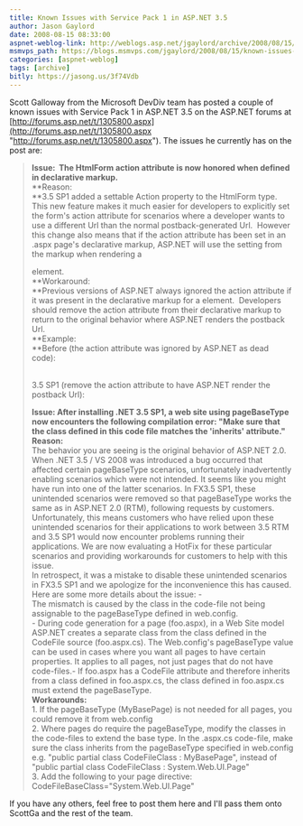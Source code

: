 ```yaml
---
title: Known Issues with Service Pack 1 in ASP.NET 3.5
author: Jason Gaylord
date: 2008-08-15 08:33:00
aspnet-weblog-link: http://weblogs.asp.net/jgaylord/archive/2008/08/15/known-issues-with-service-pack-1-in-asp-net-3-5.aspx
msmvps_path: https://blogs.msmvps.com/jgaylord/2008/08/15/known-issues-with-service-pack-1-in-asp-net-3-5/
categories: [aspnet-weblog]
tags: [archive]
bitly: https://jasong.us/3f74Vdb
---
```


Scott Galloway from the Microsoft DevDiv team has posted a couple of known issues with Service Pack 1 in ASP.NET 3.5 on the ASP.NET forums at [http://forums.asp.net/t/1305800.aspx](http://forums.asp.net/t/1305800.aspx "http://forums.asp.net/t/1305800.aspx"). The issues he currently has on the post are:

> **Issue:  The HtmlForm action attribute is now honored when defined in declarative markup.**  
> **Reason:  
> **3.5 SP1 added a settable Action property to the HtmlForm type.  This new feature makes it much easier for developers to explicitly set the form's action attribute for scenarios where a developer wants to use a different Url than the normal postback-generated Url.  However this change also means that if the action attribute has been set in an .aspx page's declarative markup, ASP.NET will use the setting from the markup when rendering a <form /> element.   
> **Workaround:  
> **Previous versions of ASP.NET always ignored the action attribute if it was present in the declarative markup for a <form /> element.  Developers should remove the action attribute from their declarative markup to return to the original behavior where ASP.NET renders the postback Url.  
> **Example:  
> **Before (the action attribute was ignored by ASP.NET as dead code):  <form name="form1" method="post" runat="server" action="test.aspx"></form>  
> 3.5 SP1 (remove the action attribute to have ASP.NET render the postback Url):  <form name="form1" method="post" runat="server" ></form>
> 
>   
> **Issue: After installing .NET 3.5 SP1, a web site using pageBaseType now encounters the following compilation error: "Make sure that the class defined in this code file matches the 'inherits' attribute."**  
> **Reason:**  
> The behavior you are seeing is the original behavior of ASP.NET 2.0. When .NET 3.5 / VS 2008 was introduced a bug occurred that affected certain pageBaseType scenarios, unfortunately inadvertently enabling scenarios which were not intended. It seems like you might have run into one of the latter scenarios. In FX3.5 SP1, these unintended scenarios were removed so that pageBaseType works the same as in ASP.NET 2.0 (RTM), following requests by customers.  Unfortunately, this means customers who have relied upon these unintended scenarios for their applications to work between 3.5 RTM and 3.5 SP1 would now encounter problems running their applications. We are now evaluating a HotFix for these particular scenarios and providing workarounds for customers to help with this issue.   
> In retrospect, it was a mistake to disable these unintended scenarios in FX3.5 SP1 and we apologize for the inconvenience this has caused.  
> Here are some more details about the issue: -  
> The mismatch is caused by the class in the code-file not being assignable to the pageBaseType defined in web.config.  
> \- During code generation for a page (foo.aspx), in a Web Site model ASP.NET creates a separate class from the class defined in the CodeFile source (foo.aspx.cs). The Web.config's pageBaseType value can be used in cases where you want all pages to have certain properties. It applies to all pages, not just pages that do not have code-files.- If foo.aspx has a CodeFile attribute and therefore inherits from a class defined in foo.aspx.cs, the class defined in foo.aspx.cs must extend the pageBaseType.  
> **Workarounds:**  
> 1\. If the pageBaseType (MyBasePage) is not needed for all pages, you could remove it from web.config  
> 2\. Where pages do require the pageBaseType, modify the classes in the code-files to extend the base type. In the <filename>.aspx.cs code-file, make sure the class inherits from the pageBaseType specified in web.config e.g. "public partial class CodeFileClass : MyBasePage", instead of "public partial class CodeFileClass : System.Web.UI.Page"  
> 3\. Add the following to your page directive: CodeFileBaseClass="System.Web.UI.Page"

If you have any others, feel free to post them here and I'll pass them onto ScottGa and the rest of the team.